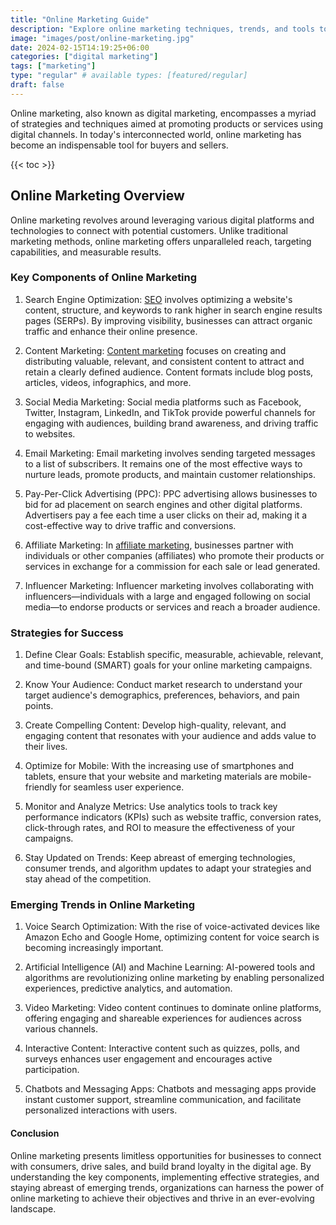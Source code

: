 ```yaml
---
title: "Online Marketing Guide"
description: "Explore online marketing techniques, trends, and tools to enhance your digital presence and reach your target audience."
image: "images/post/online-marketing.jpg"
date: 2024-02-15T14:19:25+06:00
categories: ["digital marketing"]
tags: ["marketing"]
type: "regular" # available types: [featured/regular]
draft: false
---
```


Online marketing, also known as digital marketing, encompasses a myriad of strategies and techniques aimed at promoting products or services using digital channels. In today's interconnected world, online marketing has become an indispensable tool for buyers and sellers.

{{< toc >}}

## Online Marketing Overview

Online marketing revolves around leveraging various digital platforms and technologies to connect with potential customers. Unlike traditional marketing methods, online marketing offers unparalleled reach, targeting capabilities, and measurable results.

### Key Components of Online Marketing

1. Search Engine Optimization: [SEO](/blog/seo-tips-and-strategies) involves optimizing a website's content, structure, and keywords to rank higher in search engine results pages (SERPs). By improving visibility, businesses can attract organic traffic and enhance their online presence.
  
2. Content Marketing: [Content marketing](/blog/content-marketing) focuses on creating and distributing valuable, relevant, and consistent content to attract and retain a clearly defined audience. Content formats include blog posts, articles, videos, infographics, and more.
  
3. Social Media Marketing: Social media platforms such as Facebook, Twitter, Instagram, LinkedIn, and TikTok provide powerful channels for engaging with audiences, building brand awareness, and driving traffic to websites.
  
4. Email Marketing: Email marketing involves sending targeted messages to a list of subscribers. It remains one of the most effective ways to nurture leads, promote products, and maintain customer relationships.
  
5. Pay-Per-Click Advertising (PPC): PPC advertising allows businesses to bid for ad placement on search engines and other digital platforms. Advertisers pay a fee each time a user clicks on their ad, making it a cost-effective way to drive traffic and conversions.
  
6. Affiliate Marketing: In [affiliate marketing](/blog/affiliate-marketing-guide), businesses partner with individuals or other companies (affiliates) who promote their products or services in exchange for a commission for each sale or lead generated.
  
7. Influencer Marketing: Influencer marketing involves collaborating with influencers—individuals with a large and engaged following on social media—to endorse products or services and reach a broader audience.

### Strategies for Success

1. Define Clear Goals: Establish specific, measurable, achievable, relevant, and time-bound (SMART) goals for your online marketing campaigns.
  
2. Know Your Audience: Conduct market research to understand your target audience's demographics, preferences, behaviors, and pain points.
  
3. Create Compelling Content: Develop high-quality, relevant, and engaging content that resonates with your audience and adds value to their lives.
  
4. Optimize for Mobile: With the increasing use of smartphones and tablets, ensure that your website and marketing materials are mobile-friendly for seamless user experience.
  
5. Monitor and Analyze Metrics: Use analytics tools to track key performance indicators (KPIs) such as website traffic, conversion rates, click-through rates, and ROI to measure the effectiveness of your campaigns.
  
6. Stay Updated on Trends: Keep abreast of emerging technologies, consumer trends, and algorithm updates to adapt your strategies and stay ahead of the competition.

### Emerging Trends in Online Marketing

1. Voice Search Optimization: With the rise of voice-activated devices like Amazon Echo and Google Home, optimizing content for voice search is becoming increasingly important.
  
2. Artificial Intelligence (AI) and Machine Learning: AI-powered tools and algorithms are revolutionizing online marketing by enabling personalized experiences, predictive analytics, and automation.
  
3. Video Marketing: Video content continues to dominate online platforms, offering engaging and shareable experiences for audiences across various channels.
  
4. Interactive Content: Interactive content such as quizzes, polls, and surveys enhances user engagement and encourages active participation.
  
5. Chatbots and Messaging Apps: Chatbots and messaging apps provide instant customer support, streamline communication, and facilitate personalized interactions with users.

#### Conclusion

Online marketing presents limitless opportunities for businesses to connect with consumers, drive sales, and build brand loyalty in the digital age. By understanding the key components, implementing effective strategies, and staying abreast of emerging trends, organizations can harness the power of online marketing to achieve their objectives and thrive in an ever-evolving landscape.